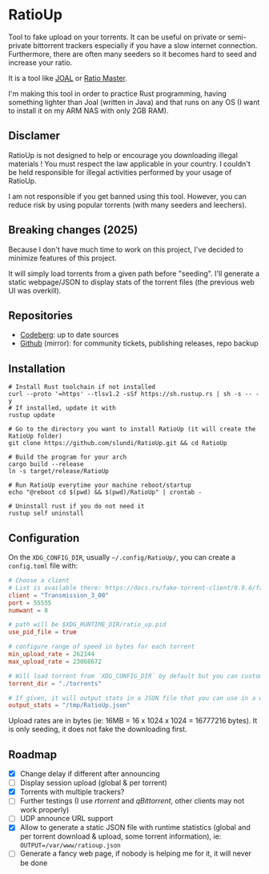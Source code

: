 # RatioUp

Tool to fake upload on your torrents. It can be useful on private or semi-private bittorrent trackers especially if you have a slow internet connection. Furthermore,
there are often many seeders so it becomes hard to seed and increase your ratio.

It is a tool like [JOAL](https://github.com/anthonyraymond/joal) or [Ratio Master](http://ratiomaster.net/).

I'm making this tool in order to practice Rust programming, having something lighter than Joal (written in Java) and that runs on any OS (I want to install it on my ARM NAS with only 2GB RAM).

## Disclamer

RatioUp is not designed to help or encourage you downloading illegal materials ! You must respect the law applicable in your country. I couldn't be held responsible for illegal activities performed by your usage of RatioUp.

I am not responsible if you get banned using this tool. However, you can reduce risk by using popular torrents (with many seeders and leechers).

## Breaking changes (2025)

Because  I don't have much time to work on this project, I've decided to minimize features of this project.

It will simply load torrents from a given path before "seeding". I'll generate a static webpage/JSON to display stats
of the torrent files (the previous web UI was overkill).

## Repositories

* [Codeberg](https://codeberg.org/slundi/RatioUp/): up to date sources
* [Github](https://github.com/slundi/RatioUp) (mirror): for community tickets, publishing releases, repo backup

## Installation

```shell
# Install Rust toolchain if not installed
curl --proto '=https' --tlsv1.2 -sSf https://sh.rustup.rs | sh -s -- -y
# If installed, update it with
rustup update

# Go to the directory you want to install RatioUp (it will create the RatioUp folder)
git clone https://github.com/slundi/RatioUp.git && cd RatioUp

# Build the program for your arch
cargo build --release
ln -s target/release/RatioUp

# Run RatioUp everytime your machine reboot/startup
echo "@reboot cd $(pwd) && $(pwd)/RatioUp" | crontab -

# Uninstall rust if you do not need it
rustup self uninstall
```

## Configuration

On the `XDG_CONFIG_DIR`, usually `~/.config/RatioUp/`, you can create a `config.toml` file with:

```toml
# Choose a client
# List is available there: https://docs.rs/fake-torrent-client/0.9.6/fake_torrent_client/clients/enum.ClientVersion.html
client = "Transmission_3_00"
port = 55555
numwant = 8

# path will be $XDG_RUNTIME_DIR/ratio_up.pid
use_pid_file = true

# configure range of speed in bytes for each torrent
min_upload_rate = 262144
max_upload_rate = 23068672

# Will load torrent from `XDG_CONFIG_DIR` by default but you can customize it.
torrent_dir = "./torrents"

# If given, it will output stats in a JSON file that you can use in a webserver to track what is happening.
output_stats = "/tmp/RatioUp.json"
```

Upload rates are in bytes (ie: 16MB = 16 x 1024 x 1024 = 16777216 bytes). It is only seeding, it does not fake the downloading first.

## Roadmap

- [x] Change delay if different after announcing
- [ ] Display session upload (global & per torrent)
- [x] Torrents with multiple trackers?
- [ ] Further testings (I use *rtorrent* and *qBittorrent*, other clients may not work properly)
- [ ] UDP announce URL support
- [x] Allow to generate a static JSON file with runtime statistics (global and per torrent download & upload, some torrent information), ie: `OUTPUT=/var/www/ratioup.json`
- [ ] Generate a fancy web page, if nobody is helping me for it, it will never be done
